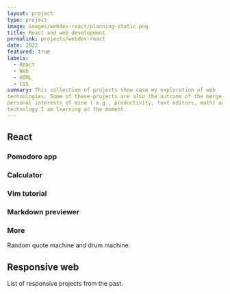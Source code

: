 ```yaml
---
layout: project
type: project
image: images/webdev-react/planning-static.png
title: React and web development  
permalink: projects/webdev-react
date: 2022
featured: true
labels:
  - React
  - Web
  - HTML
  - CSS
summary: This collection of projects show case my exploration of web 
technologies. Some of these projects are also the outcome of the merge of 
personal interests of mine ( e.g., productivity, text editors, math) and the
technology I am learning at the moment. 
---
```

## React

### Pomodoro app

### Calculator

### Vim tutorial

### Markdown previewer

### More 
Random quote machine and drum machine. 


## Responsive web

List of responsive projects from the past. 

